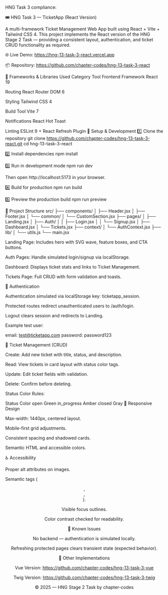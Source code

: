 HNG Task 3 compliance:

🎟️ HNG Task 3 — TicketApp (React Version)

A multi-framework Ticket Management Web App built using React + Vite + Tailwind CSS 4.
This project implements the React version of the HNG Stage 2 Task — providing a consistent layout, authentication, and ticket CRUD functionality as required.

🌐 Live Demo: https://hng-13-task-3-react.vercel.app

📦 Repository: https://github.com/chapter-codes/hng-13-task-3-react

🧰 Frameworks & Libraries Used
Category	Tool
Frontend Framework	React 19

Routing	React Router DOM 6

Styling	Tailwind CSS 4

Build Tool	Vite 7

Notifications	React Hot Toast

Linting	ESLint 9 + React Refresh Plugin
🚀 Setup & Development
1️⃣ Clone the repository
git clone https://github.com/chapter-codes/hng-13-task-3-react.git
cd hng-13-task-3-react

2️⃣ Install dependencies
npm install

3️⃣ Run in development mode
npm run dev


Then open http://localhost:5173
 in your browser.

4️⃣ Build for production
npm run build

5️⃣ Preview the production build
npm run preview

🧱 Project Structure
src/
├── components/
│   ├── Header.jsx
│   ├── Footer.jsx
│   └── common/
│       └── CustomSection.jsx
├── pages/
│   ├── Landing.jsx
│   ├── Auth/
│   │   ├── Login.jsx
│   │   └── Signup.jsx
│   ├── Dashboard.jsx
│   └── Tickets.jsx
├── context/
│   └── AuthContext.jsx
├── lib/
│   └── utils.js
└── main.jsx


Landing Page: Includes hero with SVG wave, feature boxes, and CTA buttons.

Auth Pages: Handle simulated login/signup via localStorage.

Dashboard: Displays ticket stats and links to Ticket Management.

Tickets Page: Full CRUD with form validation and toasts.

🔐 Authentication

Authentication simulated via localStorage key: ticketapp_session.

Protected routes redirect unauthenticated users to /auth/login.

Logout clears session and redirects to Landing.

Example test user:

email: test@ticketapp.com
password: password123

🧮 Ticket Management (CRUD)

Create: Add new ticket with title, status, and description.

Read: View tickets in card layout with status color tags.

Update: Edit ticket fields with validation.

Delete: Confirm before deleting.

Status Color Rules:

Status	Color
open	Green
in_progress	Amber
closed	Gray
📱 Responsive Design

Max-width: 1440px, centered layout.

Mobile-first grid adjustments.

Consistent spacing and shadowed cards.

Semantic HTML and accessible colors.

♿ Accessibility

Proper alt attributes on images.

Semantic tags (<header>, <section>, <footer>).

Visible focus outlines.

Color contrast checked for readability.

🧩 Known Issues

No backend — authentication is simulated locally.

Refreshing protected pages clears transient state (expected behavior).

🔗 Other Implementations

Vue Version: https://github.com/chapter-codes/hng-13-task-3-vue

Twig Version: https://github.com/chapter-codes/hng-13-task-3-twig

© 2025 — HNG Stage 2 Task by chapter-codes